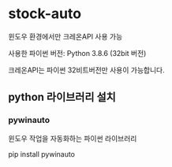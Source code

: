 # stock-auto

윈도우 환경에서만 크레온API 사용 가능

사용한 파이썬 버전: Python 3.8.6 (32bit 버전)

크레온API는 파이썬 32비트버전만 사용이 가능합니다.


## python 라이브러리 설치

### pywinauto

윈도우 작업을 자동화하는 파이썬 라이브러리

pip install pywinauto